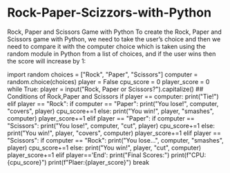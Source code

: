 # Rock-Paper-Scizzors-with-Python
Rock, Paper and Scissors Game with Python
To create the Rock, Paper and Scissors game with Python, we need to take the user’s choice and then we need to compare it with the computer choice which is taken using the random module in Python from a list of choices, and if the user wins then the score will increase by 1:

import random
choices = ["Rock", "Paper", "Scissors"]
computer = random.choice(choices)
player = False
cpu_score = 0
player_score = 0
while True:
    player = input("Rock, Paper or  Scissors?").capitalize()
    ## Conditions of Rock,Paper and Scissors
    if player == computer:
        print("Tie!")
    elif player == "Rock":
        if computer == "Paper":
            print("You lose!", computer, "covers", player)
            cpu_score+=1
        else:
            print("You win!", player, "smashes", computer)
            player_score+=1
    elif player == "Paper":
        if computer == "Scissors":
            print("You lose!", computer, "cut", player)
            cpu_score+=1
        else:
            print("You win!", player, "covers", computer)
            player_score+=1
    elif player == "Scissors":
        if computer == "Rock":
            print("You lose...", computer, "smashes", player)
            cpu_score+=1
        else:
            print("You win!", player, "cut", computer)
            player_score+=1
    elif player=='End':
        print("Final Scores:")
        print(f"CPU:{cpu_score}")
        print(f"Plaer:{player_score}")
        break
